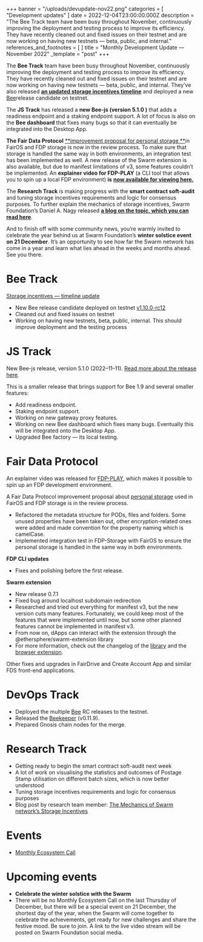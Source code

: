 +++
banner = "/uploads/devupdate-nov22.png"
categories = [ "Development updates" ]
date = 2022-12-04T23:00:00.000Z
description = "The Bee Track team have been busy throughout November, continuously improving the deployment and testing process to improve its efficiency. They have recently cleaned out and fixed issues on their testnet and are now working on having new testnets — beta, public, and internal."
references_and_footnotes = [ ]
title = "Monthly Development Update — November 2022"
_template = "post"
+++


The **Bee Track** team have been busy throughout November, continuously improving the deployment and testing process to improve its efficiency. They have recently cleaned out and fixed issues on their testnet and are now working on having new testnets — beta, public, and internal. They’ve also released [**an updated storage incentives timeline**](https://medium.com/ethereum-swarm/storage-incentives-timeline-update-26ab959d8ca3) and deployed a new [Bee](https://github.com/ethersphere/bee)release candidate on testnet.

The **JS Track** has released a **new Bee-js (version 5.1.0 )** that adds a readiness endpoint and a staking endpoint support. A lot of focus is also on the **Bee dashboard** that fixes many bugs so that it can eventually be integrated into the Desktop App.

**The Fair Data Protocol** [**improvement proposal for personal storage **](https://github.com/fairDataSociety/FIPs/pull/61)in FairOS and FDP storage is now in the review process. To make sure that storage is handled the same way in both environments, an integration test has been implemented as well. A new release of the Swarm extension is also available, but due to manifest limitations of v3, some features couldn’t be implemented. An **explainer video for FDP-PLAY** (a CLI tool that allows you to spin up a local FDP environment) **is** [**now available for viewing here.**](https://www.youtube.com/watch?v=YnLPKlJd70w)

The **Research Track** is making progress with the **smart contract soft-audit** and tuning storage incentives requirements and logic for consensus purposes. To further explain the mechanics of storage incentives, Swarm Foundation’s Daniel A. Nagy released [**a blog on the topic, which you can read here**](https://medium.com/ethereum-swarm/the-mechanics-of-swarm-networks-storage-incentives-3bf68bf64ceb).

And to finish off with some community news, you’re warmly invited to celebrate the year behind us at Swarm Foundation’s **winter solstice event on 21 December**. It’s an opportunity to see how far the Swarm network has come in a year and learn what lies ahead in the weeks and months ahead. See you there.

# **Bee Track**

[Storage incentives — timeline update](https://medium.com/ethereum-swarm/storage-incentives-timeline-update-26ab959d8ca3)

- New Bee release candidate deployed on testnet [v1.10.0-rc12](https://github.com/ethersphere/bee/releases/tag/v1.10.0-rc12)
- Cleaned out and fixed issues on testnet
- Working on having new testnets, beta, public, internal. This should improve deployment and the testing process

# **JS Track**

New Bee-js release, version 5.1.0 (2022–11–11). [Read more about the release here](https://github.com/ethersphere/bee-js/releases/tag/v5.1.0).

This is a smaller release that brings support for Bee 1.9 and several smaller features:

- Add readiness endpoint.
- Staking endpoint support.
- Working on new gateway proxy features.
- Working on new Bee dashboard which fixes many bugs. Eventually this will be integrated onto the Desktop App.
- Upgraded Bee factory — its local testing.

# **Fair Data Protocol**

An explainer video was released for [FDP-PLAY](https://www.youtube.com/watch?v=YnLPKlJd70w), which makes it possible to spin up an FDP development environment.

A Fair Data Protocol improvement proposal about [personal storage](https://github.com/fairDataSociety/FIPs/pull/61) used in FairOS and FDP storage is in the review process.

- Refactored the metadata structure for PODs, files and folders. Some unused properties have been taken out, other encryption-related ones were added and made convention for the property naming which is camelCase.
- Implemented integration test in FDP-Storage with FairOS to ensure the personal storage is handled in the same way in both environments.

**FDP CLI updates**

- Fixes and polishing before the first release.

**Swarm extension**

- New release 0.7.1
- Fixed bug around localhost subdomain redirection
- Researched and tried out everything for manifest v3, but the new version cuts many features. Fortunately, we could keep most of the features that were implemented until now, but some other planned features cannot be implemented in manifest v3.
- From now on, dApps can interact with the extension through the @ethersphere/swarm-extension library
- For more information, check out the changelog of the [library](https://github.com/ethersphere/swarm-extension/blob/master/library/CHANGELOG.md) and the [browser extension](https://github.com/ethersphere/swarm-extension/blob/master/CHANGELOG.md).

Other fixes and upgrades in FairDrive and Create Account App and similar FDS front-end applications.

# **DevOps Track**

- Deployed the multiple [Bee](https://github.com/ethersphere/bee) RC releases to the testnet.
- Released the [Beekeeper](https://github.com/ethersphere/beekeeper) (v0.11.9).
- Prepared Gnosis chain nodes for the merge.

# **Research Track**

- Getting ready to begin the smart contract soft-audit next week
- A lot of work on visualising the statistics and outcomes of Postage Stamp utilisation on different batch sizes, which is now better understood
- Tuning storage incentives requirements and logic for consensus purposes
- Blog post by research team member: [The Mechanics of Swarm network’s Storage Incentives](https://medium.com/ethereum-swarm/the-mechanics-of-swarm-networks-storage-incentives-3bf68bf64ceb)

# **Events**

- [Monthly Ecosystem Call](https://medium.com/ethereum-swarm/monthly-ecosystem-call-24-november-2022-recap-28b771b81569)

# **Upcoming events**

- **Celebrate the winter solstice with the Swarm**
- There will be no Monthly Ecosystem Call on the last Thursday of December, but there will be a special event on 21 December, the shortest day of the year, when the Swarm will come together to celebrate the achievements, get ready for new challenges and share the festive mood. Be sure to join. A link to the live video stream will be posted on Swarm Foundation social media.
